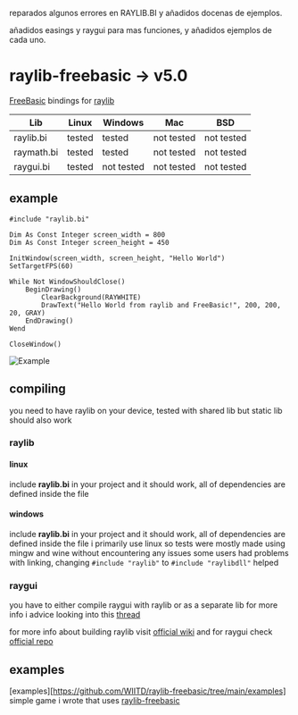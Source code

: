 reparados algunos errores en RAYLIB.BI y añadidos docenas de ejemplos.

añadidos easings y raygui para mas funciones, y añadidos ejemplos de cada uno.


# raylib-freebasic -> v5.0

[FreeBasic](https://freebasic.net/) bindings for [raylib](https://github.com/raysan5/raylib)  
  
Lib | Linux | Windows | Mac | BSD |
--- | ----- | ------- | --- | --- |
raylib.bi | tested | tested |  not tested |  not tested
raymath.bi | tested | tested |  not tested |  not tested
raygui.bi | tested | not tested | not tested | not tested

## example
```basic
#include "raylib.bi"

Dim As Const Integer screen_width = 800
Dim As Const Integer screen_height = 450

InitWindow(screen_width, screen_height, "Hello World")
SetTargetFPS(60)

While Not WindowShouldClose()
	BeginDrawing()
		ClearBackground(RAYWHITE)
		DrawText("Hello World from raylib and FreeBasic!", 200, 200, 20, GRAY)
	EndDrawing()
Wend

CloseWindow()
```

![Example](example.png)  
  
    

## compiling
you need to have raylib on your device, tested with shared lib but static lib should also work

### raylib

#### linux
include **raylib.bi** in your project and it should work, all of dependencies are defined inside the file

#### windows
include **raylib.bi** in your project and it should work, all of dependencies are defined inside the file
i primarily use linux so tests were mostly made using mingw and wine without encountering any issues
some users had problems with linking, changing ``` #include "raylib" ``` to ``` #include "raylibdll" ``` helped

### raygui
you have to either compile raygui with raylib or as a separate lib
for more info i advice looking into this [thread](https://github.com/WIITD/raylib-freebasic/issues/7)

for more info about building raylib visit [official wiki](https://github.com/raysan5/raylib/wiki)
and for raygui check [official repo](https://github.com/raysan5/raygui#building)

## examples
[examples][https://github.com/WIITD/raylib-freebasic/tree/main/examples]
simple game i wrote that uses [raylib-freebasic](https://github.com/WIITD/asteroid_field/tree/raylib-freebasic)
